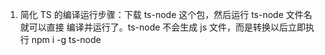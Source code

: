 1. 简化 TS 的编译运行步骤：下载 ts-node 这个包，然后运行 ts-node 文件名就可以直接
   编译并运行了。ts-node 不会生成 js 文件，而是转换以后立即执行
   npm i -g ts-node
